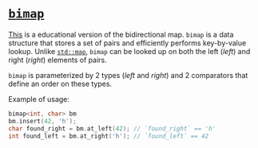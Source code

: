 # [`bimap`](https://en.wikipedia.org/wiki/Bidirectional_map)

[This](lib/bimap.h) is a educational version of the bidirectional map. `bimap` is a data structure that stores a set of pairs and efficiently performs key-by-value lookup. Unlike [`std::map`](https://en.cppreference.com/w/cpp/container/map), `bimap` can be looked up on both the left (*left*) and right (*right*) elements of pairs.

`bimap` is parameterized by 2 types (*left* and *right*) and 2 comparators that define an order on these types.

Example of usage:

```cpp
bimap<int, char> bm
bm.insert(42, 'h');
char found_right = bm.at_left(42); // `found_right` == 'h'
int found_left = bm.at_right('h'); // `found_left` == 42
```
